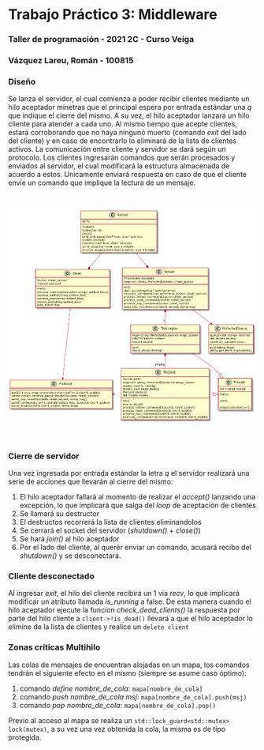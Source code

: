 # Trabajo Práctico 3: Middleware

### Taller de programación - 2021 2C - Curso Veiga

### Vázquez Lareu, Román - 100815




### Diseño

Se lanza el servidor, el cual comienza a poder recibir clientes mediante un hilo aceptador minetras que el principal espera por entrada estándar una *q* que indique el cierre del mismo. A su vez, el hilo aceptador lanzará un hilo cliente para atender a cada uno. Al mismo tiempo que acepte clientes, estará corroborando que no haya ningunó muerto (comando *exit* del lado del cliente) y en caso de encontrarlo lo eliminará de la lista de clientes activos. La comunicación entre cliente y servidor se dará según un protocolo. Los clientes ingresarán comandos que serán procesados y enviados al servidor, el cual modificará la estructura almacenada de acuerdo a estos. Unicamente enviará respuesta en caso de que el cliente envíe un comando que implique la lectura de un mensaje.

</br>

![](./class_diagram.png)

</br>

### Cierre de servidor

Una vez ingresada por entrada estándar la letra *q* el servidor realizará una serie de acciones que llevarán al cierre del mismo:
1. El hilo aceptador fallará al momento de realizar el *accept()* lanzando una excepción, lo que implicará que salga del *loop* de aceptación de clientes
2. Se llamará su destructor
3. El destructos recorrerá la lista de clientes eliminandolos
4. Se cerrará el socket del servidor (*shutdown()* + *close()*)
5. Se hará *join()* al hilo aceptador
6. Por el lado del cliente, al querér enviar un comando, acusará recibo del *shutdown()* y se desconectará.

### Cliente desconectado

Al ingresar *exit*, el hilo del cliente recibirá un 1 via *recv*, lo que implicará modificar un atributo llamada *is_running* a false. De esta manera cuando el hilo aceptador ejecute la funcion *check_dead_clients()* la respuesta por parte del hilo cliente a `client->!is_dead()` llevará a que el hilo aceptador lo elimine de la lista de clientes y realice un `delete client`

### Zonas críticas Multihilo

Las colas de mensajes de encuentran alojadas en un mapa, los comandos tendrán el siguiente efecto en el mismo (siempre se asume caso óptimo):
1. comando *define nombre_de_cola*: `mapa[nombre_de_cola]`
2. comando *push nombre_de_cola msj*: `mapa[nombre_de_cola].push(msj)`
3. comando *pop nombre_de_cola*: `mapa[nombre_de_cola].pop()`

Previo al acceso al mapa se realiza un `std::lock_guard<std::mutex> lock(mutex)`, a su vez una vez obtenida la cola, la misma es de tipo protegida.
